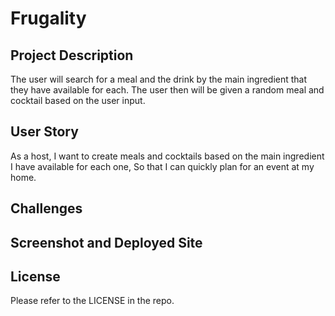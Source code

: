 # Frugality

## Project Description
The user will search for a meal and the drink by the main ingredient that they have available for each. The user then will be given a random meal and cocktail based on the user input.

## User Story
As a host, I want to create meals and cocktails based on the main ingredient I have available for each one, So that I can quickly plan for an event at my home.

## Challenges

## Screenshot and Deployed Site

## License
Please refer to the LICENSE in the repo.
